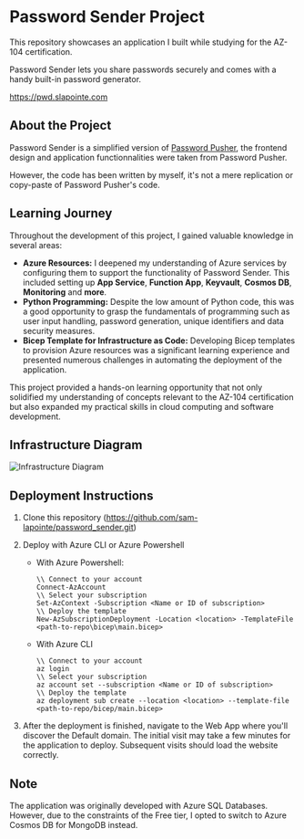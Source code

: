 # Password Sender Project

This repository showcases an application I built while studying for the AZ-104 certification.

Password Sender lets you share passwords securely and comes with a handy built-in password generator.

https://pwd.slapointe.com

## About the Project

Password Sender is a simplified version of [Password Pusher](https://pwpush.com/), the frontend design and application functionnalities were taken from Password Pusher.

However, the code has been written by myself, it's not a mere replication or copy-paste of Password Pusher's code.

## Learning Journey

Throughout the development of this project, I gained valuable knowledge in several areas:

* **Azure Resources:** I deepened my understanding of Azure services by configuring them to support the functionality of Password Sender. This included setting up **App Service**, **Function App**, **Keyvault**, **Cosmos DB**, **Monitoring** and **more**.  
* **Python Programming:** Despite the low amount of Python code, this was a good opportunity to grasp the fundamentals of programming such as user input handling, password generation, unique identifiers and data security measures.
* **Bicep Template for Infrastructure as Code:** Developing Bicep templates to provision Azure resources was a significant learning experience and presented numerous challenges in automating the deployment of the application.


This project provided a hands-on learning opportunity that not only solidified my understanding of concepts relevant to the AZ-104 certification but also expanded my practical skills in cloud computing and software development.

## Infrastructure Diagram

![Infrastructure Diagram](https://github.com/sam-lapointe/password_sender/blob/main/password_sender_diagram.png)

## Deployment Instructions

1. Clone this repository (https://github.com/sam-lapointe/password_sender.git)

2. Deploy with Azure CLI or Azure Powershell
    - With Azure Powershell:
        ```
        \\ Connect to your account
        Connect-AzAccount
        \\ Select your subscription
        Set-AzContext -Subscription <Name or ID of subscription>
        \\ Deploy the template
        New-AzSubscriptionDeployment -Location <location> -TemplateFile <path-to-repo\bicep\main.bicep>
        ```
    - With Azure CLI
        ```
        \\ Connect to your account
        az login
        \\ Select your subscription
        az account set --subscription <Name or ID of subscription>
        \\ Deploy the template
        az deployment sub create --location <location> --template-file <path-to-repo/bicep/main.bicep>
        ```

3. After the deployment is finished, navigate to the Web App where you'll discover the Default domain. The initial visit may take a few minutes for the application to deploy. Subsequent visits should load the website correctly.

## Note

The application was originally developed with Azure SQL Databases. However, due to the constraints of the Free tier, I opted to switch to Azure Cosmos DB for MongoDB instead.